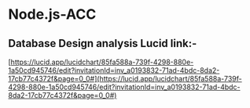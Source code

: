 # Node.js-ACC
## Database Design analysis Lucid link:-
[https://lucid.app/lucidchart/85fa588a-739f-4298-880e-1a50cd945746/edit?invitationId=inv_a0193832-71ad-4bdc-8da2-17cb77c4372f&page=0_0#](https://lucid.app/lucidchart/85fa588a-739f-4298-880e-1a50cd945746/edit?invitationId=inv_a0193832-71ad-4bdc-8da2-17cb77c4372f&page=0_0#)
